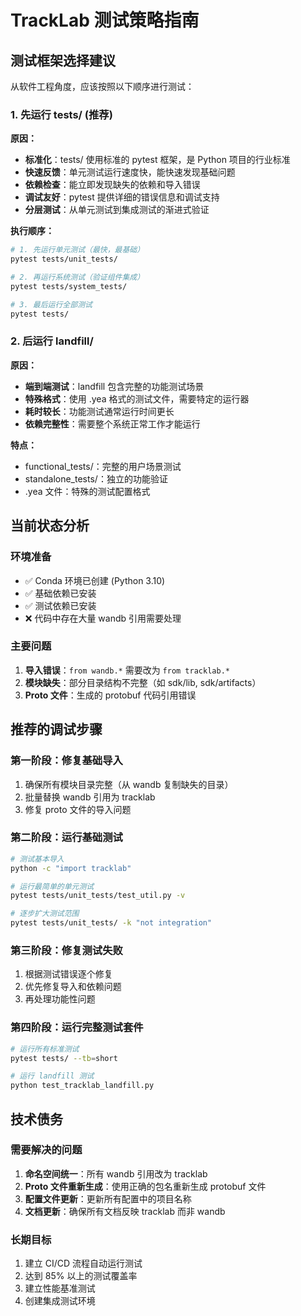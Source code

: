 # TrackLab 测试策略指南

## 测试框架选择建议

从软件工程角度，应该按照以下顺序进行测试：

### 1. 先运行 tests/ (推荐)

**原因：**
- **标准化**：tests/ 使用标准的 pytest 框架，是 Python 项目的行业标准
- **快速反馈**：单元测试运行速度快，能快速发现基础问题
- **依赖检查**：能立即发现缺失的依赖和导入错误
- **调试友好**：pytest 提供详细的错误信息和调试支持
- **分层测试**：从单元测试到集成测试的渐进式验证

**执行顺序：**
```bash
# 1. 先运行单元测试（最快，最基础）
pytest tests/unit_tests/

# 2. 再运行系统测试（验证组件集成）
pytest tests/system_tests/

# 3. 最后运行全部测试
pytest tests/
```

### 2. 后运行 landfill/

**原因：**
- **端到端测试**：landfill 包含完整的功能测试场景
- **特殊格式**：使用 .yea 格式的测试文件，需要特定的运行器
- **耗时较长**：功能测试通常运行时间更长
- **依赖完整性**：需要整个系统正常工作才能运行

**特点：**
- functional_tests/：完整的用户场景测试
- standalone_tests/：独立的功能验证
- .yea 文件：特殊的测试配置格式

## 当前状态分析

### 环境准备
- ✅ Conda 环境已创建 (Python 3.10)
- ✅ 基础依赖已安装
- ✅ 测试依赖已安装
- ❌ 代码中存在大量 wandb 引用需要处理

### 主要问题
1. **导入错误**：`from wandb.*` 需要改为 `from tracklab.*`
2. **模块缺失**：部分目录结构不完整（如 sdk/lib, sdk/artifacts）
3. **Proto 文件**：生成的 protobuf 代码引用错误

## 推荐的调试步骤

### 第一阶段：修复基础导入
1. 确保所有模块目录完整（从 wandb 复制缺失的目录）
2. 批量替换 wandb 引用为 tracklab
3. 修复 proto 文件的导入问题

### 第二阶段：运行基础测试
```bash
# 测试基本导入
python -c "import tracklab"

# 运行最简单的单元测试
pytest tests/unit_tests/test_util.py -v

# 逐步扩大测试范围
pytest tests/unit_tests/ -k "not integration"
```

### 第三阶段：修复测试失败
1. 根据测试错误逐个修复
2. 优先修复导入和依赖问题
3. 再处理功能性问题

### 第四阶段：运行完整测试套件
```bash
# 运行所有标准测试
pytest tests/ --tb=short

# 运行 landfill 测试
python test_tracklab_landfill.py
```

## 技术债务

### 需要解决的问题
1. **命名空间统一**：所有 wandb 引用改为 tracklab
2. **Proto 文件重新生成**：使用正确的包名重新生成 protobuf 文件
3. **配置文件更新**：更新所有配置中的项目名称
4. **文档更新**：确保所有文档反映 tracklab 而非 wandb

### 长期目标
1. 建立 CI/CD 流程自动运行测试
2. 达到 85% 以上的测试覆盖率
3. 建立性能基准测试
4. 创建集成测试环境